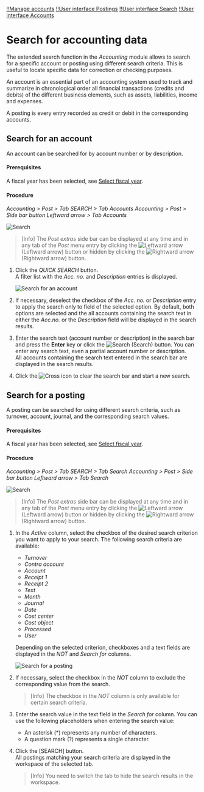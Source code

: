 [!!Manage accounts](../Integration/03_ManageAccounts.md)
[!!User interface Postings](../UserInterface/01a_Bookings.md)
[!!User interface Search](../UserInterface/01e_Search.md)
[!!User interface Accounts](../UserInterface/02b_Accounts.md)  

# Search for accounting data

The extended search function in the *Accounting* module allows to search for a specific account or posting using different search criteria. This is useful to locate specific data for correction or checking purposes.

An account is an essential part of an accounting system used to track and summarize in chronological order all financial transactions (credits and debits) of the different business elements, such as assets, liabilities, income and expenses.

A posting is every entry recorded as credit or debit in the corresponding accounts.



## Search for an account

An account can be searched for by account number or by description.

#### Prerequisites

A fiscal year has been selected, see [Select fiscal year](./01_SelectFiscalYear.md).

#### Procedure

*Accounting > Post > Tab SEARCH > Tab Accounts*
*Accounting > Post > Side bar button Leftward arrow > Tab Accounts*

![Search](../../Assets/Screenshots/RetailSuiteAccounting/Book/Search/Search01.png "[Search]")

> [Info] The *Post extras* side bar can be displayed at any time and in any tab of the *Post* menu entry by clicking the ![Leftward arrow](../../Assets/Icons/Back02.png "[Leftward arrow]") (Leftward arrow) button or hidden by clicking the ![Rightward arrow](../../Assets/Icons/Close.png "[Rightward arrow]") (Rightward arrow) button.

1. Click the *QUICK SEARCH* button.  
    A filter list with the *Acc. no.* and *Description* entries is displayed.

    ![Search for an account](../../Assets/Screenshots/RetailSuiteAccounting/Book/Search/BookExtrasAccounts.png "[Search for an account]")

2.  If necessary, deselect the checkbox of the *Acc. no.* or *Description* entry to apply the search only to field of the selected option. By default, both options are selected and the all accounts containing the search text in either the *Acc.no.* or the *Description* field will be displayed in the search results.

3. Enter the search text (account number or description) in the search bar and press the **Enter** key or click the ![Search](../../Assets/Icons/Search.png "[Search]") (Search) button. You can enter any search text, even a partial account number or description.     
    All accounts containing the search text entered in the search bar are displayed in the search results.

4. Click the ![Cross](../../Assets/Icons/Cross02.png "[Cross]") icon to clear the search bar and start a new search.  



## Search for a posting

A posting can be searched for using different search criteria, such as turnover, account, journal, and the corresponding search values.

#### Prerequisites

A fiscal year has been selected, see [Select fiscal year](./01_SelectFiscalYear.md).

#### Procedure

*Accounting > Post > Tab SEARCH > Tab Search*
*Accounting > Post > Side bar button Leftward arrow > Tab Search*

![Search](../../Assets/Screenshots/RetailSuiteAccounting/Book/Search/Search02.png "[Search]")

> [Info] The *Post extras* side bar can be displayed at any time and in any tab of the *Post* menu entry by clicking the ![Leftward arrow](../../Assets/Icons/Back02.png "[Leftward arrow]") (Leftward arrow) button or hidden by clicking the ![Rightward arrow](../../Assets/Icons/Close.png "[Rightward arrow]") (Rightward arrow) button.

1. In the *Active* column, select the checkbox of the desired search criterion you want to apply to your search. The following search criteria are available:  

    - *Turnover*  
    - *Contra account*  
    - *Account*  
    - *Receipt 1*  
    - *Receipt 2*  
    - *Text*  
    - *Month*  
    - *Journal*  
    - *Date*  
    - *Cost center*
    - *Cost object*  
    - *Processed*  
    - *User*  

    Depending on the selected criterion, checkboxes and a text fields are displayed in the *NOT* and *Search for* columns.       

    ![Search for a posting](../../Assets/Screenshots/RetailSuiteAccounting/Book/Search/BookExtrasSearch.png "[Search for a posting]")

2.  If necessary, select the checkbox in the *NOT* column to exclude the corresponding value from the search.

    > [Info] The checkbox in the *NOT* column is only available for certain search criteria.

3. Enter the search value in the text field in the *Search for* column. You can use the following placeholders when entering the search value:

    - An asterisk (*) represents any number of characters.
    - A question mark (?) represents a single character.

4. Click the [SEARCH] button.  
    All postings matching your search criteria are displayed in the workspace of the selected tab.

    > [Info] You need to switch the tab to hide the search results in the workspace.
